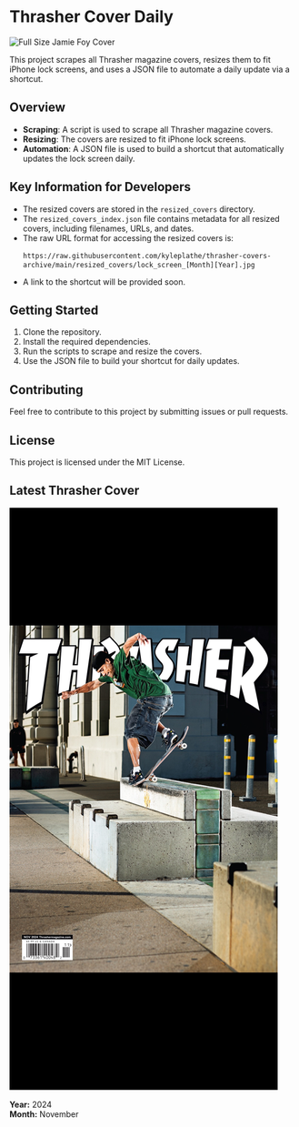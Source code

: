# Thrasher Cover Daily

![Full Size Jamie Foy Cover](https://www.thrashermagazine.com/images/image/Covers_Archive/25_05_Jamie_Foy_Burnett_Frontside_Half_Cab_Nosegrind_CV1TH0525_1080.jpg)

This project scrapes all Thrasher magazine covers, resizes them to fit iPhone lock screens, and uses a JSON file to automate a daily update via a shortcut.

## Overview

- **Scraping**: A script is used to scrape all Thrasher magazine covers.
- **Resizing**: The covers are resized to fit iPhone lock screens.
- **Automation**: A JSON file is used to build a shortcut that automatically updates the lock screen daily.

## Key Information for Developers

- The resized covers are stored in the `resized_covers` directory.
- The `resized_covers_index.json` file contains metadata for all resized covers, including filenames, URLs, and dates.
- The raw URL format for accessing the resized covers is:
  ```
  https://raw.githubusercontent.com/kyleplathe/thrasher-covers-archive/main/resized_covers/lock_screen_[Month][Year].jpg
  ```
- A link to the shortcut will be provided soon.

## Getting Started

1. Clone the repository.
2. Install the required dependencies.
3. Run the scripts to scrape and resize the covers.
4. Use the JSON file to build your shortcut for daily updates.

## Contributing

Feel free to contribute to this project by submitting issues or pull requests.

## License

This project is licensed under the MIT License.

## Latest Thrasher Cover

![Latest Thrasher Cover](https://raw.githubusercontent.com/kyleplathe/thrasher-covers-archive/main/resized_covers/lock_screen_11202024.jpg)

**Year:** 2024  
**Month:** November 
